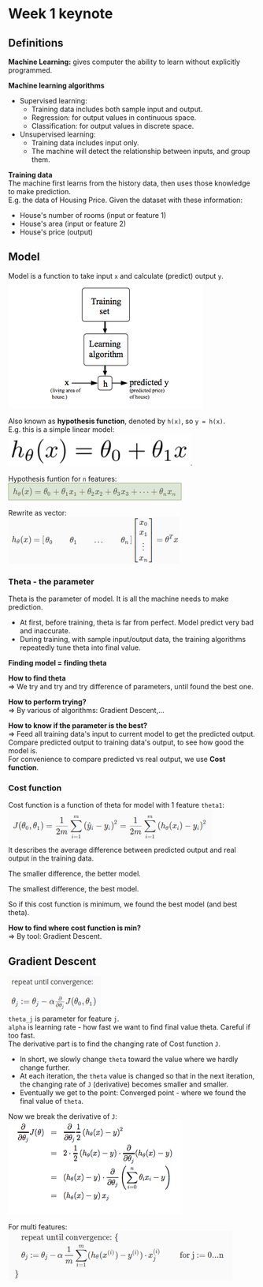 # Week 1 keynote

## Definitions

**Machine Learning:** gives computer the ability to learn without explicitly programmed.  

**Machine learning algorithms**  
  - Supervised learning:  
    - Training data includes both sample input and output.  
    - Regression: for output values in continuous space.  
    - Classification: for output values in discrete space.  
  - Unsupervised learning:  
    - Training data includes input only.  
    - The machine will detect the relationship between inputs, and group them.  

**Training data**  
The machine first learns from the history data, then uses those knowledge to make
prediction.  
E.g. the data of Housing Price. Given the dataset with these information:  
  - House's number of rooms (input or feature 1)  
  - House's area (input or feature 2)  
  - House's price (output)  

## Model

Model is a function to take input `x` and calculate (predict) output `y`.  
![](model-representation.png)

Also known as **hypothesis function**, denoted by `h(x)`, so `y = h(x)`.  
E.g. this is a simple linear model:  
![](hypothesis-function.png)  

Hypothesis funtion for `n` features:  
![](hypothesis-function-multivar.png)  

Rewrite as vector:  
![](h-vectorized.png)  

### Theta - the parameter  
Theta is the parameter of model. It is all the machine needs to make prediction.  
  - At first, before training, theta is far from perfect. Model predict very bad and inaccurate.  
  - During training, with sample input/output data, the training algorithms repeatedly
tune theta into final value.  

**Finding model = finding theta**  

**How to find theta**  
=> We try and try and try difference of parameters, until found the best one.  

**How to perform trying?**  
=> By various of algorithms: Gradient Descent,...

**How to know if the parameter is the best?**  
=> Feed all training data's input to current model to get the predicted output.
Compare predicted output to training data's output, to see how good the model is.  
For convenience to compare predicted vs real output, we use **Cost function**.

### Cost function  
Cost function is a function of theta for model with 1 feature `theta1`:  
![](cost-function.png)  
It describes the average difference between predicted output and real
output in the training data.

The smaller difference, the better model.

The smallest difference, the best model.

So if this cost function is minimum, we found the best model (and best theta).

**How to find where cost function is min?**  
=> By tool: Gradient Descent.

## Gradient Descent

![](gradient-descent.png)  
`theta_j` is parameter for feature `j`.  
`alpha` is learning rate - how fast we want to find final value theta. Careful if too fast.  
The derivative part is to find the changing rate of Cost function `J`.  

  - In short, we slowly change `theta` toward the value where we hardly change further.  
  - At each iteration, the `theta` value is changed so that in the next iteration, the
changing rate of `J` (derivative) becomes smaller and smaller.  
  - Eventually we get to the point: Converged point - where we found the final value of `theta`.

Now we break the derivative of `J`:  
![](derivative-j.png)  

For multi features:  
![](gradient-descent-multivar.png)  
